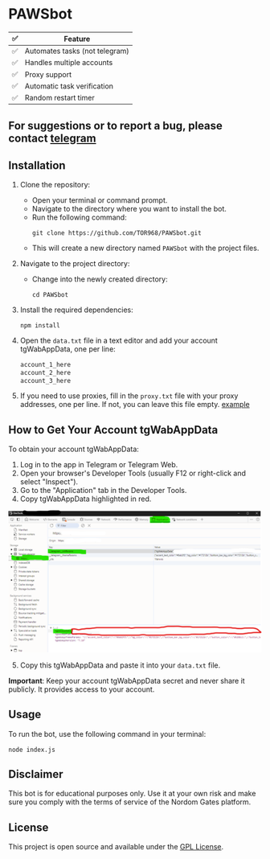 # PAWSbot

| ✅  | Feature                        |
| --- | ------------------------------ |
| ✅  | Automates tasks (not telegram) |
| ✅  | Handles multiple accounts      |
| ✅  | Proxy support                  |
| ✅  | Automatic task verification    |
| ✅  | Random restart timer           |

## For suggestions or to report a bug, please contact [telegram](https://t.me/tor_dev)

## Installation

1. Clone the repository:

    - Open your terminal or command prompt.
    - Navigate to the directory where you want to install the bot.
    - Run the following command:
        ```
        git clone https://github.com/TOR968/PAWSbot.git
        ```
    - This will create a new directory named `PAWSbot` with the project files.

2. Navigate to the project directory:

    - Change into the newly created directory:
        ```
        cd PAWSbot
        ```

3. Install the required dependencies:

    ```
    npm install
    ```

4. Open the `data.txt` file in a text editor and add your account tgWabAppData, one per line:

    ```
    account_1_here
    account_2_here
    account_3_here
    ```

5. If you need to use proxies, fill in the `proxy.txt` file with your proxy addresses, one per line. If not, you can leave this file empty. [example](proxy-example.txt)

## How to Get Your Account tgWabAppData

To obtain your account tgWabAppData:

1. Log in to the app in Telegram or Telegram Web.
2. Open your browser's Developer Tools (usually F12 or right-click and select "Inspect").
3. Go to the "Application" tab in the Developer Tools.
4. Copy tgWabAppData highlighted in red.

![img](image.png)

5. Copy this tgWabAppData and paste it into your `data.txt` file.

**Important**: Keep your account tgWabAppData secret and never share it publicly. It provides access to your account.

## Usage

To run the bot, use the following command in your terminal:

```
node index.js
```

## Disclaimer

This bot is for educational purposes only. Use it at your own risk and make sure you comply with the terms of service of the Nordom Gates platform.

## License

This project is open source and available under the [GPL License](LICENSE).
